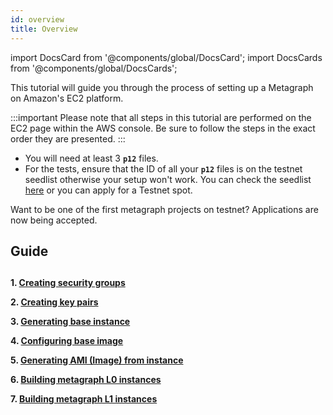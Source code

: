 ```yaml
---
id: overview
title: Overview
---
```

import DocsCard from '@components/global/DocsCard';
import DocsCards from '@components/global/DocsCards';

<intro-end />

This tutorial will guide you through the process of setting up a Metagraph on Amazon's EC2 platform.

:::important
Please note that all steps in this tutorial are performed on the EC2 page within the AWS console. Be sure to follow the steps in the exact order they are presented.
:::

- You will need at least 3 **`p12`** files.
- For the tests, ensure that the ID of all your **`p12`** files is on the testnet seedlist otherwise your setup won't work. You can check the seedlist [here](https://constellationlabs-dag.s3.us-west-1.amazonaws.com/testnet-seedlist) or you can apply for a Testnet spot.

<DocsCards>
  <DocsCard header="Apply for Testnet Access" href="https://hgtp.typeform.com/to/SLneo4EE" icon="/icons/icon-placeholder.png">
    <p>Want to be one of the first metagraph projects on testnet? Applications are now being accepted.</p>
  </DocsCard>
</DocsCards>

## Guide
##

**1. [Creating security groups](/sdk/guides/setup-a-metagraph/security-groups)** 

**2. [Creating key pairs](/sdk/guides/setup-a-metagraph/key-pairs)**

**3. [Generating base instance](/sdk/guides/setup-a-metagraph/generating-base-instance)**

**4. [Configuring base image](/sdk/guides/setup-a-metagraph/configuring-base-instance)**

**5. [Generating AMI (Image) from instance](/sdk/guides/setup-a-metagraph/generating-AMI-from-instance)**

**6. [Building metagraph L0 instances](/sdk/guides/setup-a-metagraph/building-metagraph-intances/building-metagraph-L0-instances)**

**7. [Building metagraph L1 instances](/sdk/guides/setup-a-metagraph/building-metagraph-intances/building-metagraph-L1-instances)**
